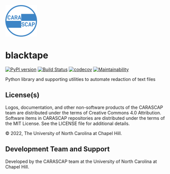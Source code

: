 ![Logo](https://github.com/carascap/carascap.github.io/blob/main/images/carascap-100x100.png)

# blacktape

[![PyPI version](https://badge.fury.io/py/blacktape.svg)](https://badge.fury.io/py/blacktape)
[![Build Status](https://github.com/carascap/blacktape/actions/workflows/test_suite.yml/badge.svg?branch=main)](https://github.com/carascap/blacktape/actions/workflows/test_suite.yml?query=branch%3Amain)
[![codecov](https://codecov.io/gh/carascap/blacktape/branch/main/graph/badge.svg)](https://codecov.io/gh/carascap/blacktape)
[![Maintainability](https://api.codeclimate.com/v1/badges/da1ce430d2d5fb3b548a/maintainability)](https://codeclimate.com/github/carascap/blacktape/maintainability)

Python library and supporting utilities to automate redaction of text files

## License(s)

Logos, documentation, and other non-software products of the CARASCAP team are distributed under the terms of Creative Commons 4.0 Attribution. Software items in CARASCAP repositories are distributed under the terms of the MIT License. See the LICENSE file for additional details.

&copy; 2022, The University of North Carolina at Chapel Hill.

## Development Team and Support

Developed by the CARASCAP team at the University of North Carolina at Chapel Hill.

